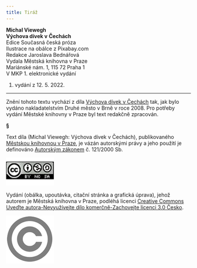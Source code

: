 ```yaml
---
title: Tiráž
---
```


**Michal Viewegh    
Výchova dívek v** **Čechách**  
Edice Současná česká próza  
Ilustrace na obálce z Pixabay.com  
Redakce Jaroslava Bednářová  
Vydala Městská knihovna v Praze  
Mariánské nám. 1, 115 72 Praha 1  
V MKP 1. elektronické vydání  
1. vydání z 12. 5. 2022.

***

Znění tohoto textu vychází z díla [Výchova dívek v Čechách](https://search.mlp.cz/cz/titul/vychova-divek-v-cechach/3984978/) tak, jak bylo vydáno nakladatelstvím Druhé město v Brně v roce 2008. Pro potřeby vydání Městské knihovny v Praze byl text redakčně zpracován.

**§**

Text díla (Michal Viewegh: Výchova dívek v Čechách), publikovaného [Městskou knihovnou v Praze](https://www.mlp.cz/cz/), je vázán autorskými právy a jeho použití je definováno [Autorským zákonem](https://www.mkcr.cz/predpisy-zakonu-709.html) č. 121/2000 Sb.

[![image001.jpg](./resources/image001_fmt.jpeg)](https://creativecommons.org/licenses/by-nc-sa/3.0/cz/)

Vydání (obálka, upoutávka, citační stránka a grafická úprava), jehož autorem je Městská knihovna v Praze, podléhá licenci [Creative Commons Uveďte autora-Nevyužívejte dílo komerčně-Zachovejte licenci 3.0 Česko](https://creativecommons.org/licenses/by-nc-sa/3.0/cz/).


  

![image002.jpg](./resources/image002_fmt.jpeg)